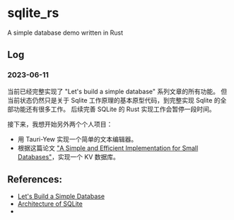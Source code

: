 # sqlite_rs
A simple database demo written in Rust


## Log

### 2023-06-11

当前已经完整实现了 "Let's build a simple database" 系列文章的所有功能。
但当前状态仍然只是关于 Sqlite 工作原理的基本原型代码，到完整实现 Sqlite 的全部功能还有很多工作。 
后续完善 SQLite 的 Rust 实现工作会暂停一段时间。

接下来，我想开始另外两个个人项目：

- 用 Tauri-Yew 实现一个简单的文本编辑器。
- 根据这篇论文 ["A Simple and Efficient Implementation for Small Databases"](https://nikhilism.com/post/2016/writing-simple-database-in-rust-part-1/)，实现一个 KV 数据库。

## References:

- [Let's Build a Simple Database](https://cstack.github.io/db_tutorial/)
- [Architecture of SQLite](https://www.sqlite.org/arch.html)
- 